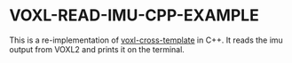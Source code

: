 # VOXL-READ-IMU-CPP-EXAMPLE

This is a re-implementation of [voxl-cross-template](https://gitlab.com/voxl-public/voxl-sdk/voxl-cross-template/-/tree/master?ref_type=heads) in C++.
It reads the imu output from VOXL2 and prints it on the terminal.

